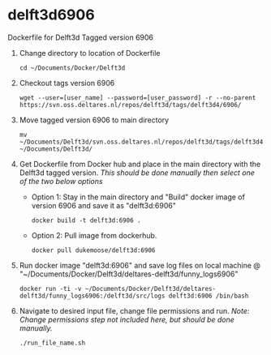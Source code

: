 # delft3d6906
Dockerfile for Delft3d Tagged version 6906

1. Change directory to location of Dockerfile
	
	```
	cd ~/Documents/Docker/Delft3d
	```

2. Checkout tags version 6906
	
	```
	wget --user=[user_name] --password=[user_password] -r --no-parent https://svn.oss.deltares.nl/repos/delft3d/tags/delft3d4/6906/
	```

3. Move tagged version 6906 to main directory
	
	```
	mv ~/Documents/Delft3d/svn.oss.deltares.nl/repos/delft3d/tags/delft3d4/* ~/Documents/Delft3d/
	```

3. Get Dockerfile from Docker hub and place in the main directory with the Delft3d tagged version.
  *This should be done manually then select one of the two below options*

	- Option 1: Stay in the main directory and "Build" docker image of version 6906 and save it as "delft3d:6906"
		
		```
		docker build -t delft3d:6906 .
		```

	- Option 2: Pull image from dockerhub.
		
		```
		docker pull dukemoose/delft3d:6906
		```

4. Run docker image "delft3d:6906" and save log files on local machine @ "~/Documents/Docker/Delft3d/deltares-delft3d/funny_logs6906"
	
	```
	docker run -ti -v ~/Documents/Docker/Delft3d/deltares-delft3d/funny_logs6906:/delft3d/src/logs delft3d:6906 /bin/bash 
	```

5. Navigate to desired input file, change file permissions and run.
*Note: Change permissions step not included here, but should be done manually.*
	
	```
	./run_file_name.sh
	```
